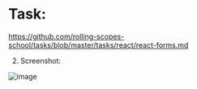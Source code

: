 # Task:
https://github.com/rolling-scopes-school/tasks/blob/master/tasks/react/react-forms.md

2. Screenshot:
 
![image](https://user-images.githubusercontent.com/43569466/131147316-621b8e3d-813f-4b83-b1a6-24bfd6d33995.png)
